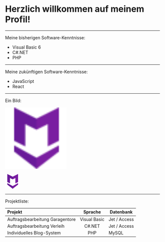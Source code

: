 # Herzlich willkommen auf meinem Profil!

---

Meine bisherigen Software-Kenntnisse:

* Visual Basic 6
* C#.NET
* PHP

---

Meine zukünftigen Software-Kenntnisse:

* JavaScript
* React

---

Ein Bild:

<img src="https://github.com/adam-p/markdown-here/raw/master/src/common/images/icon48.png" alt="drawing" width="200"/>


![alt text](https://github.com/adam-p/markdown-here/raw/master/src/common/images/icon48.png "Logo Title Text 1")

---

Projektliste:

| **Projekt**                          | **Sprache**       | **Datenbank**     |
| :-------------------------------- |:-------------:| -------------|
| Auftragsbearbeitung Garagentore  | Visual Basic  | Jet / Access  |
| Auftragsbearbeitung Verleih      | C#.NET        | Jet / Access  |
| Individuelles Blog-System        | PHP           | MySQL         |



